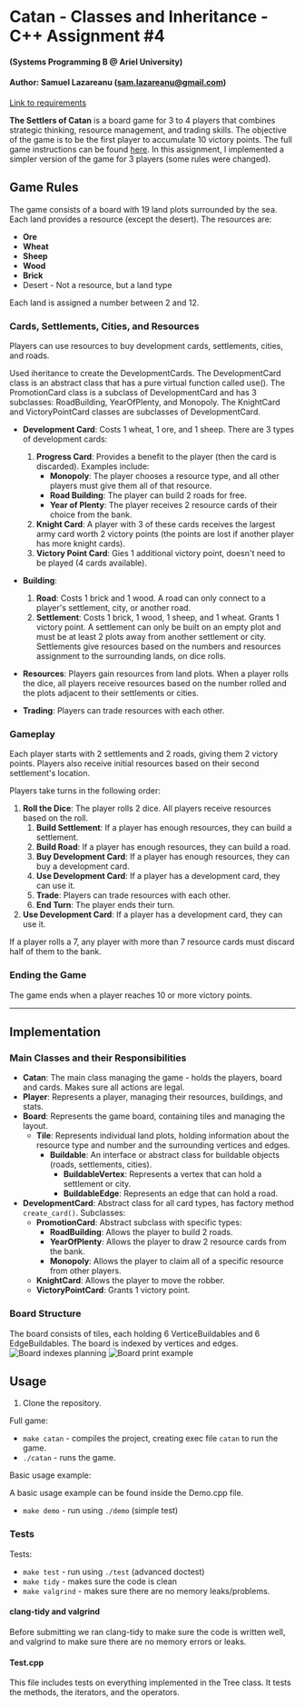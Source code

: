 # Catan - Classes and Inheritance - C++ Assignment #4
#### (Systems Programming B @ Ariel University)
#### Author: Samuel Lazareanu (sam.lazareanu@gmail.com)

[Link to requirements](ASSIGNMENT.md)


**The Settlers of Catan** is a board game for 3 to 4 players that combines strategic thinking, resource management, and trading skills. The objective of the game is to be the first player to accumulate 10 victory points. The full game instructions can be found [here](https://www.hakubia.com/wp-content/uploads/2021/01/%D7%A7%D7%98%D7%90%D7%9F.pdf). In this assignment, I implemented a simpler version of the game for 3 players (some rules were changed).

## Game Rules

The game consists of a board with 19 land plots surrounded by the sea. Each land provides a resource (except the desert). The resources are:
 - **Ore**
- **Wheat**
- **Sheep**
- **Wood**
- **Brick**
- Desert - Not a resource, but a land type

Each land is assigned a number between 2 and 12.

### Cards, Settlements, Cities, and Resources

Players can use resources to buy development cards, settlements, cities, and roads.

Used iheritance to create the DevelopmentCards. The DevelopmentCard class is an abstract class that has a pure virtual function called use(). The PromotionCard class is a subclass of DevelopmentCard and has 3 subclasses: RoadBuilding, YearOfPlenty, and Monopoly. The KnightCard and VictoryPointCard classes are subclasses of DevelopmentCard.
- **Development Card**: Costs 1 wheat, 1 ore, and 1 sheep. There are 3 types of development cards:
  1. **Progress Card**: Provides a benefit to the player (then the card is discarded). Examples include:
     - **Monopoly**: The player chooses a resource type, and all other players must give them all of that resource.
     - **Road Building**: The player can build 2 roads for free.
     - **Year of Plenty**: The player receives 2 resource cards of their choice from the bank.
  2. **Knight Card**: A player with 3 of these cards receives the largest army card worth 2 victory points (the points are lost if another player has more knight cards).
  3. **Victory Point Card**: Gies 1 additional victory point, doesn't need to be played (4 cards available).

- **Building**:
  1. **Road**: Costs 1 brick and 1 wood. A road can only connect to a player's settlement, city, or another road.
  2. **Settlement**: Costs 1 brick, 1 wood, 1 sheep, and 1 wheat. Grants 1 victory point. A settlement can only be built on an empty plot and must be at least 2 plots away from another settlement or city. Settlements give resources based on the numbers and resources assignment to the surrounding lands, on dice rolls.

- **Resources**: Players gain resources from land plots. When a player rolls the dice, all players receive resources based on the number rolled and the plots adjacent to their settlements or cities.

- **Trading**: Players can trade resources with each other.

### Gameplay

Each player starts with 2 settlements and 2 roads, giving them 2 victory points. Players also receive initial resources based on their second settlement's location.

Players take turns in the following order:
1. **Roll the Dice**: The player rolls 2 dice. All players receive resources based on the roll.
    1. **Build Settlement**: If a player has enough resources, they can build a settlement.
    2. **Build Road**: If a player has enough resources, they can build a road.
    3. **Buy Development Card**: If a player has enough resources, they can buy a development card.
    4. **Use Development Card**: If a player has a development card, they can use it.
    5. **Trade**: Players can trade resources with each other.
    6. **End Turn**: The player ends their turn.
2. **Use Development Card**: If a player has a development card, they can use it.

If a player rolls a 7, any player with more than 7 resource cards must discard half of them to the bank.

### Ending the Game

The game ends when a player reaches 10 or more victory points.

---

## Implementation

### Main Classes and their Responsibilities

- **Catan**: The main class managing the game - holds the players, board and cards. Makes sure all actions are legal.
- **Player**: Represents a player, managing their resources, buildings, and stats.
- **Board**: Represents the game board, containing tiles and managing the layout.
    - **Tile**: Represents individual land plots, holding information about the resource type and number and the surrounding vertices and edges.
        - **Buildable**: An interface or abstract class for buildable objects (roads, settlements, cities).
            - **BuildableVertex**: Represents a vertex that can hold a settlement or city.
            - **BuildableEdge**: Represents an edge that can hold a road.
- **DevelopmentCard**: Abstract class for all card types, has factory method `create_card()`. Subclasses:
    - **PromotionCard**: Abstract subclass with specific types:
        - **RoadBuilding**: Allows the player to build 2 roads.
        - **YearOfPlenty**: Allows the player to draw 2 resource cards from the bank.
        - **Monopoly**: Allows the player to claim all of a specific resource from other players.
    - **KnightCard**: Allows the player to move the robber.
    - **VictoryPointCard**: Grants 1 victory point.

### Board Structure

The board consists of tiles, each holding 6 VerticeBuildables and 6 EdgeBuildables. The board is indexed by vertices and edges.
![Board indexes planning](https://github.com/SamuraiPolix/Catan-Game-CPP/assets/52662032/69ef7f6c-4b21-4719-a26b-7bcf81effd0a)
![Board print example](https://github.com/SamuraiPolix/Catan-Game-CPP/assets/52662032/e6d051f3-35e5-4fcb-9427-ee2d2e70fbc5)



## Usage
1. Clone the repository.

Full game:

- `make catan` - compiles the project, creating exec file `catan` to run the game.
- `./catan` - runs the game.

Basic usage example:

A basic usage example can be found inside the Demo.cpp file.
- `make demo` -     run using `./demo`  (simple test)




### Tests

Tests:
- `make test` -     run using `./test`  (advanced doctest)
- `make tidy` -     makes sure the code is clean
- `make valgrind` - makes sure there are no memory leaks/problems.


#### clang-tidy and valgrind
Before submitting we ran clang-tidy to make sure the code is written well, and valgrind to make sure there are no memory errors or leaks.

#### Test.cpp
This file includes tests on everything implemented in the Tree class. It tests the methods, the iterators, and the operators.
